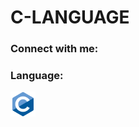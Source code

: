 # C-LANGUAGE<h3 align="left">Connect with me:</h3>
<p align="left">
</p>

<h3 align="left">Language:</h3>
<p align="left"> <a href="https://www.cprogramming.com/" target="_blank" rel="noreferrer"> <img src="https://raw.githubusercontent.com/devicons/devicon/master/icons/c/c-original.svg" alt="c" width="40" height="40"/>
